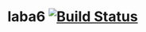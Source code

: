 # laba6 [![Build Status](https://travis-ci.org/sinyagina/laba6.svg?branch=master)](https://travis-ci.org/sinyagina/laba6)